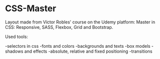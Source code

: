 # CSS-Master

Layout made from Víctor Robles' course on the Udemy platform: Master in CSS: Responsive, SASS, Flexbox, Grid and Bootstrap.

Used tools:

-selectors in css
-fonts and colors
-backgrounds and texts
-box models 
-shadows and effects
-absolute, relative and fixed positioning
-transitions
